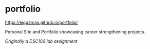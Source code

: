 # portfolio
https://eiguzman.github.io/portfolio/

Personal Site and Portfolio showcasing career strengthening projects.

*Originally a DSC106 lab assignment*
